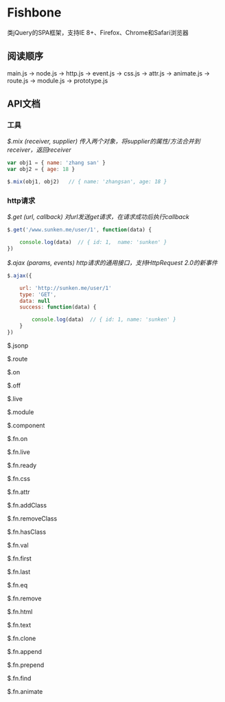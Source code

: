 # Fishbone
类jQuery的SPA框架，支持IE 8+、Firefox、Chrome和Safari浏览器

## 阅读顺序
main.js -> node.js -> http.js -> event.js -> css.js -> attr.js -> animate.js -> route.js -> module.js -> prototype.js

## API文档

### 工具
_$.mix (receiver, supplier)  传入两个对象，将supplier的属性/方法合并到receiver，返回receiver_

```javascript
var obj1 = { name: 'zhang san' }
var obj2 = { age: 18 }

$.mix(obj1, obj2)   // { name: 'zhangsan', age: 18 }
```

### http请求

_$.get (url, callback)  对url发送get请求，在请求成功后执行callback_

```javascript
$.get('/www.sunken.me/user/1', function(data) {

    console.log(data)  // { id: 1,  name: 'sunken' } 
})
```

_$.ajax (params, events)  http请求的通用接口，支持HttpRequest 2.0的新事件_

```javascript
$.ajax({

    url: 'http://sunken.me/user/1'
    type: 'GET',
    data: null
    success: function(data) {

        console.log(data)  // { id: 1, name: 'sunken' }
    }
})
```

$.jsonp

$.route

$.on

$.off

$.live

$.module

$.component

$.fn.on

$.fn.live

$.fn.ready

$.fn.css

$.fn.attr

$.fn.addClass

$.fn.removeClass

$.fn.hasClass

$.fn.val

$.fn.first

$.fn.last

$.fn.eq

$.fn.remove

$.fn.html

$.fn.text

$.fn.clone

$.fn.append

$.fn.prepend

$.fn.find

$.fn.animate
